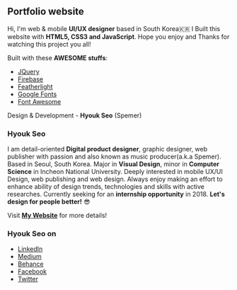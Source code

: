 ## Portfolio website  
Hi, I'm web & mobile __UI/UX designer__ based in South Korea🇰🇷 I Built this website with __HTML5, CSS3 and JavaScript__. Hope you enjoy and Thanks for watching this project you all!  
  
Built with these __AWESOME stuffs__:
* <a href="https://jquery.com/" target="_blank" title="JQuery">JQuery</a>
* <a href="https://firebase.google.com/" target="_blank" title="Firebase">Firebase</a>
* <a href="https://github.com/noelboss/featherlight" target="_blank" title="Featherlight">Featherlight</a>
* <a href="https://fonts.google.com/" target="_blank" title="Google Fonts">Google Fonts</a>
* <a href="http://fontawesome.io/" target="_blank" title="Font Awesome">Font Awesome</a>
  
Design & Development - __Hyouk Seo__ (Spemer)  
  
### Hyouk Seo  
I am detail-oriented __Digital product designer__, graphic designer, web publisher with passion and also known as music producer(a.k.a Spemer). Based in Seoul, South Korea. Major in __Visual Design__, minor in __Computer Science__ in Incheon National University. Deeply interested in mobile UX/UI Design, web publishing and web design. Always enjoy making an effort to enhance ability of design trends, technologies and skills with active researches. Currently seeking for an __internship opportunity__ in 2018. __Let's design for people better!__ 😎  
  
Visit __<a href="https://spemer.com" target="_blank" title="spemer.com">My Website</a>__ for more details!  
  
### Hyouk Seo on  
* <a href="https://www.linkedin.com/in/hyouk-seo-0b6801122/" target="_blank" title="LinkedIn">LinkedIn</a>
* <a href="https://medium.com/@spemer" target="_blank" title="Medium">Medium</a>
* <a href="https://behance.net/spemer" target="_blank" title="Behance">Behance</a>
* <a href="https://www.facebook.com/ghsspower" target="_blank" title="Facebook">Facebook</a>
* <a href="https://twitter.com/OfficialSpemer" target="_blank" title="Twitter">Twitter</a>
  